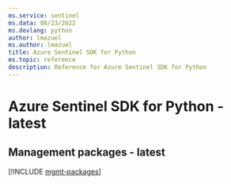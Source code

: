 ```yaml
---
ms.service: sentinel
ms.data: 08/23/2022
ms.devlang: python
author: lmazuel
ms.author: lmazuel
title: Azure Sentinel SDK for Python
ms.topic: reference
description: Reference for Azure Sentinel SDK for Python
---
```

# Azure Sentinel SDK for Python - latest

## Management packages - latest
[!INCLUDE [mgmt-packages](sentinel-mgmt-index.md)]